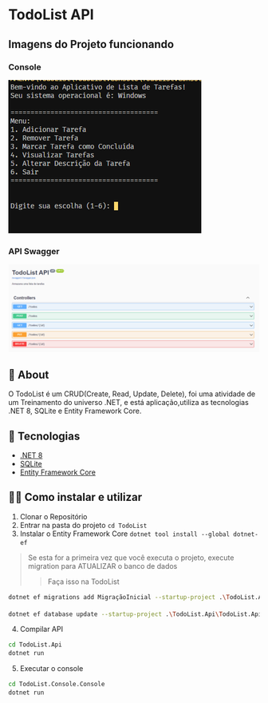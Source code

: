 # TodoList API

## Imagens do Projeto funcionando
### Console
![Alt text](image-1.png)

### API Swagger
![Alt text](image.png)


## 📖 About

O TodoList é um CRUD(Create, Read, Update, Delete), foi uma atividade de um Treinamento do universo .NET, e está aplicação,utiliza as tecnologias .NET 8, SQLite e Entity Framework Core.

## 🧱 Tecnologias 

- [.NET 8](https://dotnet.microsoft.com/pt-br/download/dotnet/8.0)
- [SQLite](https://www.sqlite.org/index.html)
- [Entity Framework Core](https://github.com/dotnet/efcore)

## 🚶‍♂️ Como instalar e utilizar

1. Clonar o Repositório
2. Entrar na pasta do projeto `cd TodoList`
3. Instalar o Entity Framework Core `dotnet tool install --global dotnet-ef`
> Se esta for a primeira vez que você executa o projeto, execute migration para ATUALIZAR o banco de dados
>>Faça isso na TodoList
```bash
dotnet ef migrations add MigraçãoInicial --startup-project .\TodoList.Api\TodoList.Api.csproj --project .\TodoList.Core\TodoList.Core.csproj 

dotnet ef database update --startup-project .\TodoList.Api\TodoList.Api.csproj --project .\TodoList.Core\TodoList.Core.csproj

```
4. Compilar API
```bash
cd TodoList.Api
dotnet run
```
5. Executar o console
```bash
cd TodoList.Console.Console
dotnet run
```
